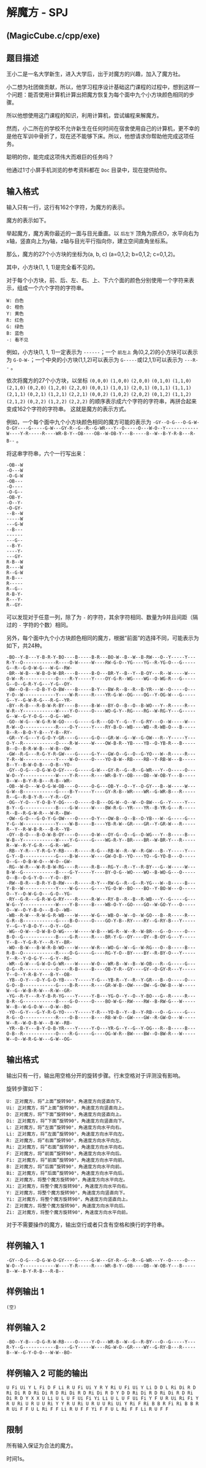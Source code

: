 # 解魔方 - SPJ
## (MagicCube.c/cpp/exe)

## 题目描述

王小二是一名大学新生，进入大学后，出于对魔方的兴趣，加入了魔方社。

小二想为社团做贡献，所以，他学习程序设计基础这门课程的过程中，想到这样一个问题：能否使用计算机计算出把魔方恢复为每个面中九个小方块颜色相同的步骤。

所以他想使用这门课程的知识，利用计算机，尝试编程来解魔方。

然而，小二所在的学校不允许新生在任何时间在宿舍使用自己的计算机，更不幸的是他在军训中骨折了，现在还不能够下床。所以，他想请求你帮助他完成这项任务。

聪明的你，能完成这项伟大而艰巨的任务吗？

他通过1寸小屏手机浏览的参考资料都在 `Doc` 目录中，现在提供给你。

## 输入格式

输入只有一行，这行有162个字符，为魔方的表示。

魔方的表示如下。

举起魔方，魔方离你最近的一面与目光垂直。以 `后左下` 顶角为原点O，水平向右为x轴，竖直向上为y轴，z轴与目光平行指向你，建立空间直角坐标系。

那么，魔方的27个小方块的坐标为(a, b, c) (a=0,1,2; b=0,1,2; c=0,1,2)。

其中，小方块(1, 1, 1)是完全看不见的。

对于每个小方块，前、后、左、右、上、下六个面的颜色分别使用一个字符来表示，组成一个六个字符的字符串。

	W: 白色
	O: 橙色
	Y: 黄色
	R: 红色
	G: 绿色
	B: 蓝色
	-: 看不见

例如，小方块(1, 1, 1)一定表示为 `------`；一个 `前左上` 角(0,2,2)的小方块可以表示为 `G-O-W-`；一个中央的小方块(1,1,2)可以表示为 `G-----`或(2,1,1)可以表示为 `---R--` 。

依次将魔方的27个小方块，以坐标 `(0,0,0)` `(1,0,0)` `(2,0,0)` `(0,1,0)` `(1,1,0)` `(2,1,0)` `(0,2,0)` `(1,2,0)` `(2,2,0)` `(0,0,1)` `(1,0,1)` `(2,0,1)` `(0,1,1)` `(1,1,1)` `(2,1,1)` `(0,2,1)` `(1,2,1)` `(2,2,1)` `(0,0,2)` `(1,0,2)` `(2,0,2)` `(0,1,2)` `(1,1,2)` `(2,1,2)` `(0,2,2)` `(1,2,2)` `(2,2,2)` 的顺序表示成六个字符的字符串，再拼合起来变成162个字符的字符串。 这就是魔方的表示方式。

例如，一个每个面中九个小方块颜色相同的魔方可能的表示为 `-GY--O-G---O-G-W-O-GY----G-----G-W---GY-R--G--R--G-WR---Y--O-----O---W-O--Y------------W----Y-R-----R----WR-B-Y--OB----OB--W-OB-Y---B-----B--W--B-Y-R-B---R-B--` 。

将这串字符串，六个一行写出来：

	-OB--W
	-O---W
	-O-G-W
	-OB---
	-O----
	-O-G--
	-OB-Y-
	-O--Y-
	-O-GY-
	--B--W
	-----W
	---G-W
	--B---
	------
	---G--
	--B-Y-
	----Y-
	---GY-
	R-B--W
	R----W
	R--G-W
	R-B---
	R-----
	R--G--
	R-B-Y-
	R---Y-
	R--GY-

可以发现对于任意一列，除了为 `-` 的字符，其余字符相同、数量为9并且间距（隔过的 `-` 字符的个数）相同。

另外，每个面中九个小方块颜色相同的魔方，根据“前面”的选择不同，可能表示为如下，共24种。

	-BO--Y-B---Y-B-R-Y-BO----B-----B-R---BO-W--B--W--B-RW---O--Y-----Y---R-Y--O------------R----O-W-----W----RW-G-O--YG----YG--R-YG-O---G-----G--R--G-O-W-G---W-G--RW-
	-BR--W-B---W-B-O-W-BR----B-----B-O---BR-Y--B--Y--B-OY---R--W-----W---O-W--R------------O----R-Y-----Y----OY-G-R--WG----WG--O-WG-R---G-----G--O--G-R-Y-G---Y-G--OY-
	-BW--O-B---O-B-Y-O-BW----B-----B-Y---BW-R--B--R--B-YR---W--O-----O---Y-O--W------------Y----W-R-----R----YR-G-W--OG----OG--Y-OG-W---G-----G--Y--G-W-R-G---R-G--YR-
	-BY--R-B---R-B-W-R-BY----B-----B-W---BY-O--B--O--B-WO---Y--R-----R---W-R--Y------------W----Y-O-----O----WO-G-Y--RG----RG--W-RG-Y---G-----G--W--G-Y-O-G---O-G--WO-
	-GO--W-G---W-G-R-W-GO----G-----G-R---GO-Y--G--Y--G-RY---O--W-----W---R-W--O------------R----O-Y-----Y----RY-B-O--WB----WB--R-WB-O---B-----B--R--B-O-Y-B---Y-B--RY-
	-GR--Y-G---Y-G-O-Y-GR----G-----G-O---GR-W--G--W--G-OW---R--Y-----Y---O-Y--R------------O----R-W-----W----OW-B-R--YB----YB--O-YB-R---B-----B--O--B-R-W-B---W-B--OW-
	-GW--R-G---R-G-Y-R-GW----G-----G-Y---GW-O--G--O--G-YO---W--R-----R---Y-R--W------------Y----W-O-----O----YO-B-W--RB----RB--Y-RB-W---B-----B--Y--B-W-O-B---O-B--YO-
	-GY--O-G---O-G-W-O-GY----G-----G-W---GY-R--G--R--G-WR---Y--O-----O---W-O--Y------------W----Y-R-----R----WR-B-Y--OB----OB--W-OB-Y---B-----B--W--B-Y-R-B---R-B--WR-
	-OB--W-O---W-O-G-W-OB----O-----O-G---OB-Y--O--Y--O-GY---B--W-----W---G-W--B------------G----B-Y-----Y----GY-R-B--WR----WR--G-WR-B---R-----R--G--R-B-Y-R---Y-R--GY-
	-OG--Y-O---Y-O-B-Y-OG----O-----O-B---OG-W--O--W--O-BW---G--Y-----Y---B-Y--G------------B----G-W-----W----BW-R-G--YR----YR--B-YR-G---R-----R--B--R-G-W-R---W-R--BW-
	-OW--G-O---G-O-Y-G-OW----O-----O-Y---OW-B--O--B--O-YB---W--G-----G---Y-G--W------------Y----W-B-----B----YB-R-W--GR----GR--Y-GR-W---R-----R--Y--R-W-B-R---B-R--YB-
	-OY--B-O---B-O-W-B-OY----O-----O-W---OY-G--O--G--O-WG---Y--B-----B---W-B--Y------------W----Y-G-----G----WG-R-Y--BR----BR--W-BR-Y---R-----R--W--R-Y-G-R---G-R--WG-
	-RB--Y-R---Y-R-G-Y-RB----R-----R-G---RB-W--R--W--R-GW---B--Y-----Y---G-Y--B------------G----B-W-----W----GW-O-B--YO----YO--G-YO-B---O-----O--G--O-B-W-O---W-O--GW-
	-RG--W-R---W-R-B-W-RG----R-----R-B---RG-Y--R--Y--R-BY---G--W-----W---B-W--G------------B----G-Y-----Y----BY-O-G--WO----WO--B-WO-G---O-----O--B--O-G-Y-O---Y-O--BY-
	-RW--B-R---B-R-Y-B-RW----R-----R-Y---RW-G--R--G--R-YG---W--B-----B---Y-B--W------------Y----W-G-----G----YG-O-W--BO----BO--Y-BO-W---O-----O--Y--O-W-G-O---G-O--YG-
	-RY--G-R---G-R-W-G-RY----R-----R-W---RY-B--R--B--R-WB---Y--G-----G---W-G--Y------------W----Y-B-----B----WB-O-Y--GO----GO--W-GO-Y---O-----O--W--O-Y-B-O---B-O--WB-
	-WB--R-W---R-W-G-R-WB----W-----W-G---WB-O--W--O--W-GO---B--R-----R---G-R--B------------G----B-O-----O----GO-Y-B--RY----RY--G-RY-B---Y-----Y--G--Y-B-O-Y---O-Y--GO-
	-WG--O-W---O-W-B-O-WG----W-----W-B---WG-R--W--R--W-BR---G--O-----O---B-O--G------------B----G-R-----R----BR-Y-G--OY----OY--B-OY-G---Y-----Y--B--Y-G-R-Y---R-Y--BR-
	-WO--B-W---B-W-R-B-WO----W-----W-R---WO-G--W--G--W-RG---O--B-----B---R-B--O------------R----O-G-----G----RG-Y-O--BY----BY--R-BY-O---Y-----Y--R--Y-O-G-Y---G-Y--RG-
	-WR--G-W---G-W-O-G-WR----W-----W-O---WR-B--W--B--W-OB---R--G-----G---O-G--R------------O----R-B-----B----OB-Y-R--GY----GY--O-GY-R---Y-----Y--O--Y-R-B-Y---B-Y--OB-
	-YB--O-Y---O-Y-G-O-YB----Y-----Y-G---YB-R--Y--R--Y-GR---B--O-----O---G-O--B------------G----B-R-----R----GR-W-B--OW----OW--G-OW-B---W-----W--G--W-B-R-W---R-W--GR-
	-YG--R-Y---R-Y-B-R-YG----Y-----Y-B---YG-O--Y--O--Y-BO---G--R-----R---B-R--G------------B----G-O-----O----BO-W-G--RW----RW--B-RW-G---W-----W--B--W-G-O-W---O-W--BO-
	-YO--G-Y---G-Y-R-G-YO----Y-----Y-R---YO-B--Y--B--Y-RB---O--G-----G---R-G--O------------R----O-B-----B----RB-W-O--GW----GW--R-GW-O---W-----W--R--W-O-B-W---B-W--RB-
	-YR--B-Y---B-Y-O-B-YR----Y-----Y-O---YR-G--Y--G--Y-OG---R--B-----B---O-B--R------------O----R-G-----G----OG-W-R--BW----BW--O-BW-R---W-----W--O--W-R-G-W---G-W--OG-


## 输出格式

输出只有一行，输出用空格分开的旋转步骤。行末空格对于评测没有影响。

旋转步骤如下：

	U: 正对魔方，将“上面”旋转90°，角速度方向竖直向下。
	Ui: 正对魔方，将“上面”旋转90°，角速度方向竖直向上。
	D: 正对魔方，将“下面”旋转90°，角速度方向竖直向上。
	Di: 正对魔方，将“下面”旋转90°，角速度方向竖直向下。
	L: 正对魔方，将“左面”旋转90°，角速度方向水平向右。
	Li: 正对魔方，将“左面”旋转90°，角速度方向水平向左。
	R: 正对魔方，将“右面”旋转90°，角速度方向水平向左。
	Ri: 正对魔方，将“右面”旋转90°，角速度方向水平向右。
	F: 正对魔方，将“前面”旋转90°，角速度方向水平向后。
	Fi: 正对魔方，将“前面”旋转90°，角速度方向水平向前。
	B: 正对魔方，将“后面”旋转90°，角速度方向水平向前。
	Bi: 正对魔方，将“后面”旋转90°，角速度方向水平向后。
	X: 正对魔方，将整个魔方旋转90°，角速度方向水平向左。
	Xi: 正对魔方，将整个魔方旋转90°，角速度方向水平向右。
	Y: 正对魔方，将整个魔方旋转90°，角速度方向竖直向下。
	Yi: 正对魔方，将整个魔方旋转90°，角速度方向竖直向上。
	Z: 正对魔方，将整个魔方旋转90°，角速度方向水平向后。
	Zi: 正对魔方，将整个魔方旋转90°，角速度方向水平向前。

对于不需要操作的魔方，输出空行或者只含有空格和换行的字符串。

## 样例输入 1

	-GY--O-G---O-G-W-O-GY----G-----G-W---GY-R--G--R--G-WR---Y--O-----O---W-O--Y------------W----Y-R-----R----WR-B-Y--OB----OB--W-OB-Y---B-----B--W--B-Y-R-B---R-B--

## 样例输出 1

	(空)

## 样例输入 2

	-BO--Y-B---O-G-R-W-RB----O-----Y-O---WR-B--W--G--R-BY---O--G-----Y---R-Y--G------------B----G-Y-----W----RG-W-O--GR----WY--G-RY-B---R-----B--W--G-Y-O-O---W-W--BO-

## 样例输入 2 可能的输出

	U Fi Ui Y L Fi D F Li R U Fi Ui Y R Y Ri U Fi Ui Y Li D D L Ri Di R D Ri Di R D Ri Di R D Ri Di R D Ri Di R D Y D D Ri Di R D Ri Di R D Ri Di R D Y X X U Li U L U F Ui Fi Yi Li U L U F Ui Fi Y F U R Ui Ri Fi Y R U Ri U R U U Ri Y Y R U Ri U R U U Ri Ui Y Ri F Ri B B R Fi Ri B B R R Ui F F U L Ri F F Li R U F F Yi F F U L Ri F F Li R U F F

## 限制

所有输入保证为合法的魔方。

时间1s。